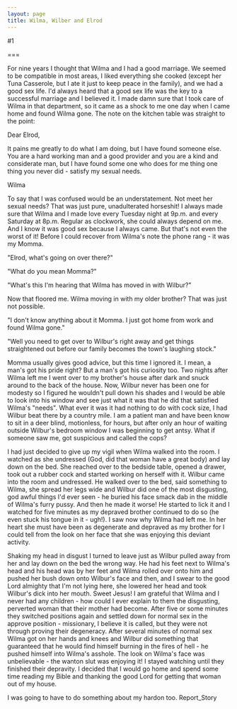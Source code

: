 ```yaml
---
layout: page
title: Wilma, Wilber and Elrod
---
```

#1 

===

For nine years I thought that Wilma and I had a good marriage. We seemed to be compatible in most areas, I liked everything she cooked (except her Tuna Casserole, but I ate it just to keep peace in the family), and we had a good sex life. I'd always heard that a good sex life was the key to a successful marriage and I believed it. I made damn sure that I took care of Wilma in that department, so it came as a shock to me one day when I came home and found Wilma gone. The note on the kitchen table was straight to the point: 

Dear Elrod, 

It pains me greatly to do what I am doing, but I have found someone else. You are a hard working man and a good provider and you are a kind and considerate man, but I have found some one who does for me thing one thing you never did - satisfy my sexual needs. 

Wilma 

To say that I was confused would be an understatement. Not meet her sexual needs? That was just pure, unadulterated horseshit! I always made sure that Wilma and I made love every Tuesday night at 9p.m. and every Saturday at 8p.m. Regular as clockwork, she could always depend on me. And I know it was good sex because I always came. But that's not even the worst of it! Before I could recover from Wilma's note the phone rang - it was my Momma. 

"Elrod, what's going on over there?" 

"What do you mean Momma?" 

"What's this I'm hearing that Wilma has moved in with Wilbur?" 

Now that floored me. Wilma moving in with my older brother? That was just not possible. 

"I don't know anything about it Momma. I just got home from work and found Wilma gone." 

"Well you need to get over to Wilbur's right away and get things straightened out before our family becomes the town's laughing stock." 

Momma usually gives good advice, but this time I ignored it. I mean, a man's got his pride right? But a man's got his curiosity too. Two nights after Wilma left me I went over to my brother's house after dark and snuck around to the back of the house. Now, Wilbur never has been one for modesty so I figured he wouldn't pull down his shades and I would be able to look into his window and see just what it was that he did that satisfied Wilma's "needs". What ever it was it had nothing to do with cock size, I had Wilbur beat there by a country mile. I am a patient man and have been know to sit in a deer blind, motionless, for hours, but after only an hour of waiting outside Wilbur's bedroom window I was beginning to get antsy. What if someone saw me, got suspicious and called the cops? 

I had just decided to give up my vigil when Wilma walked into the room. I watched as she undressed (God, did that woman have a great body) and lay down on the bed. She reached over to the bedside table, opened a drawer, took out a rubber cock and started working on herself with it. Wilbur came into the room and undressed. He walked over to the bed, said something to Wilma, she spread her legs wide and Wilbur did one of the most disgusting, god awful things I'd ever seen - he buried his face smack dab in the middle of Wilma's furry pussy. And then he made it worse! He started to lick it and I watched for five minutes as my depraved brother continued to do so (he even stuck his tongue in it - ugh!). I saw now why Wilma had left me. In her heart she must have been as degenerate and depraved as my brother for I could tell from the look on her face that she was enjoying this deviant activity. 

Shaking my head in disgust I turned to leave just as Wilbur pulled away from her and lay down on the bed the wrong way. He had his feet next to Wilma's head and his head was by her feet and Wilma rolled over onto him and pushed her bush down onto Wilbur's face and then, and I swear to the good Lord almighty that I'm not lying here, she lowered her head and took Wilbur's dick into her mouth. Sweet Jesus! I am grateful that Wilma and I never had any children - how could I ever explain to them the disgusting, perverted woman that their mother had become. After five or some minutes they switched positions again and settled down for normal sex in the approve position - missionary, I believe it is called, but they were not through proving their degeneracy. After several minutes of normal sex Wilma got on her hands and knees and Wilbur did something that guaranteed that he would find himself burning in the fires of hell - he pushed himself into Wilma's asshole. The look on Wilma's face was unbelievable - the wanton slut was enjoying it! I stayed watching until they finished their depravity. I decided that I would go home and spend some time reading my Bible and thanking the good Lord for getting that woman out of my house. 

I was going to have to do something about my hardon too. Report_Story 
